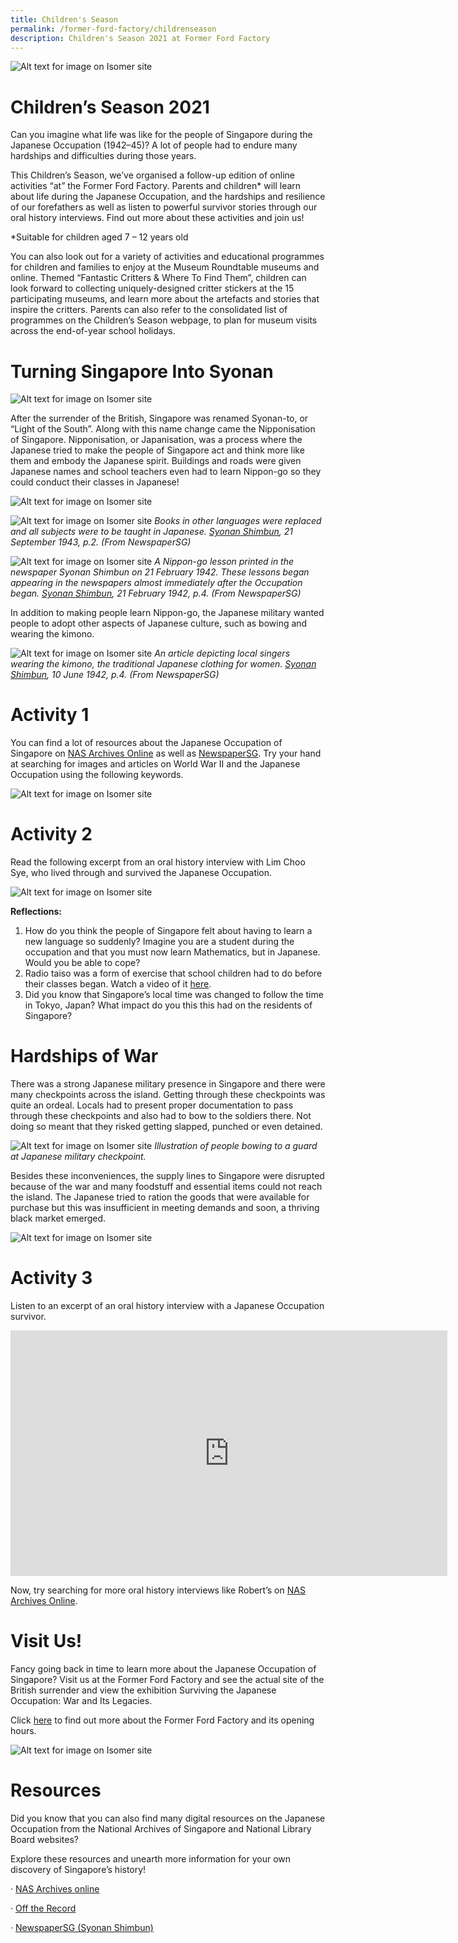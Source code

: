 ```yaml
---
title: Children's Season
permalink: /former-ford-factory/childrenseason
description: Children's Season 2021 at Former Ford Factory
---
```


![Alt text for image on Isomer site](/images/children2021/childrenseasonbanner.png)

# **Children’s Season 2021**

Can you imagine what life was like for the people of Singapore during the Japanese Occupation (1942–45)? A lot of people had to endure many hardships and difficulties during those years. 

 

This Children’s Season, we’ve organised a follow-up edition of online activities “at” the Former Ford Factory. Parents and children* will learn about life during the Japanese Occupation, and the hardships and resilience of our forefathers as well as listen to powerful survivor stories through our oral history interviews. Find out more about these activities and join us! 

 

*Suitable for children aged 7 – 12 years old

 

You can also look out for a variety of activities and educational programmes for children and families to enjoy at the Museum Roundtable museums and online. Themed “Fantastic Critters & Where To Find Them”, children can look forward to collecting uniquely-designed critter stickers at the 15 participating museums, and learn more about the artefacts and stories that inspire the critters. Parents can also refer to the consolidated list of programmes on the Children’s Season webpage, to plan for museum visits across the end-of-year school holidays.

 
# Turning Singapore Into Syonan
![Alt text for image on Isomer site](/images/children2021/Street%20in%20Sg.png)

After the surrender of the British, Singapore was renamed Syonan-to, or “Light of the South”. Along with this name change came the Nipponisation of Singapore. Nipponisation, or Japanisation, was a process where the Japanese tried to make the people of Singapore act and think more like them and embody the Japanese spirit. Buildings and roads were given Japanese names and school teachers even had to learn Nippon-go so they could conduct their classes in Japanese!

![Alt text for image on Isomer site](/images/children2021/Group%20pic%20of%20Jap%20class.png)

![Alt text for image on Isomer site](/images/children2021/New%20Textbooks.png)
*Books in other languages were replaced and all subjects were to be taught in Japanese. [Syonan Shimbun](http://eresources.nlb.gov.sg/newspapers/Digitised/Article/syonantimes19430921-1.2.23), 21 September 1943, p.2. (From NewspaperSG)*

![Alt text for image on Isomer site](/images/children2021/Nippon%20Lesson%20on%20news.png)
*A Nippon-go lesson printed in the newspaper Syonan Shimbun on 21 February 1942. These lessons began appearing in the newspapers almost immediately after the Occupation began. [Syonan Shimbun](https://eresources.nlb.gov.sg/newspapers/Digitised/Article/syonantimes19420221-1.2.31.1), 21 February 1942, p.4. (From NewspaperSG)*

In addition to making people learn Nippon-go, the Japanese military wanted people to adopt other aspects of Japanese culture, such as bowing and wearing the kimono.

![Alt text for image on Isomer site](/images/children2021/traditional%20jap%20clothing%20for%20women.png) *An article depicting local singers wearing the kimono, the traditional Japanese clothing for women. [Syonan Shimbun](https://eresources.nlb.gov.sg/newspapers/Digitised/Article/syonantimes19420610-1.2.21), 10 June 1942, p.4. (From NewspaperSG)*

# Activity 1

You can find a lot of resources about the Japanese Occupation of Singapore on [NAS Archives Online](https://www.nas.gov.sg/archivesonline/photographs/) as well as [NewspaperSG](https://eresources.nlb.gov.sg/newspapers/). Try your hand at searching for images and articles on World War II and the Japanese Occupation using the following keywords. 

![Alt text for image on Isomer site](/images/children2021/keywords.png)

# Activity 2

Read the following excerpt from an oral history interview with Lim Choo Sye, who lived through and survived the Japanese Occupation.

![Alt text for image on Isomer site](/images/children2021/OH%20extract.png)

**Reflections:**
1.	How do you think the people of Singapore felt about having to learn a new language so suddenly? Imagine you are a student during the occupation and that you must now learn Mathematics, but in Japanese. Would you be able to cope? 
2.	Radio taiso was a form of exercise that school children had to do before their classes began.  Watch a video of it [here](https://www.youtube.com/watch?v=_FcrGLCHT08&t=79s).
3.	Did you know that Singapore’s local time was changed to follow the time in Tokyo, Japan? What impact do you this this had on the residents of Singapore? 


# Hardships of War
There was a strong Japanese military presence in Singapore and there were many checkpoints across the island. Getting through these checkpoints was quite an ordeal. Locals had to present proper documentation to pass through these checkpoints and also had to bow to the soldiers there. Not doing so meant that they risked getting slapped, punched or even detained.

![Alt text for image on Isomer site](/images/children2021/Jap%20military%20checkpoint.png)
*Illustration of people bowing to a guard at Japanese military checkpoint.*


Besides these inconveniences, the supply lines to Singapore were disrupted because of the war and many foodstuff and essential items could not reach the island. The Japanese tried to ration the goods that were available for purchase but this was insufficient in meeting demands and soon, a thriving black market emerged. 
 
 ![Alt text for image on Isomer site](/images/children2021/ration%20card.png)
 
# Activity 3
 
Listen to an excerpt of an oral history interview with a Japanese Occupation survivor. 

<iframe width="699" height="393" src="https://www.youtube.com/embed/smm9kF54jZY" title="YouTube video player" frameborder="0" allow="accelerometer; autoplay; clipboard-write; encrypted-media; gyroscope; picture-in-picture" allowfullscreen></iframe>

Now, try searching for more oral history interviews like Robert’s on [NAS Archives Online](https://www.nas.gov.sg/archivesonline/). 

# Visit Us!
Fancy going back in time to learn more about the Japanese Occupation of Singapore? Visit us at the Former Ford Factory and see the actual site of the British surrender and view the exhibition Surviving the Japanese Occupation: War and Its Legacies.  

Click [here](https://corporate.nas.gov.sg/former-ford-factory/overview/) to find out more about the Former Ford Factory and its opening hours. 

![Alt text for image on Isomer site](/images/children2021/mission.png)
# Resources
Did you know that you can also find many digital resources on the Japanese Occupation from the National Archives of Singapore and National Library Board websites? 

Explore these resources and unearth more information for your own discovery of Singapore’s history!

·       [NAS Archives online](https://www.nas.gov.sg/archivesonline/)

·       [Off the Record](https://corporate.nas.gov.sg/media/)

·      [ NewspaperSG (Syonan Shimbun)](https://eresources.nlb.gov.sg/newspapers/BrowseNewspaper?nid=syonantimes&tvw=DG)